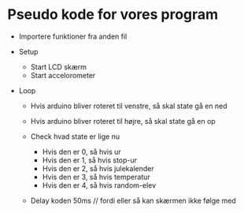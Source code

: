 # Pseudo kode for vores program

- Importere funktioner fra anden fil

- Setup
  - Start LCD skærm
  - Start accelorometer

- Loop
  - Hvis arduino bliver roteret til venstre, så skal state gå en ned
  - Hvis arduino bliver roteret til højre, så skal state gå en op

  - Check hvad state er lige nu
    - Hvis den er 0, så hvis ur
    - Hvis den er 1, så hvis stop-ur
    - Hvis den er 2, så hvis julekalender
    - Hvis den er 3, så hvis temperatur
    - Hvis den er 4, så hvis random-elev

  - Delay koden 50ms // fordi eller så kan skærmen ikke følge med
